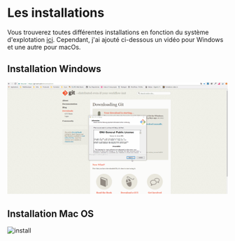 # Les installations

Vous trouverez toutes différentes installations en fonction du système d'explotation [ici](https://git-scm.com/downloads). 
Cependant, j'ai ajouté ci-dessous un vidéo pour Windows et une autre pour macOs.


## Installation Windows

![install](video/install-windows.gif)


## Installation Mac OS

![install](video/install-macos.gif)